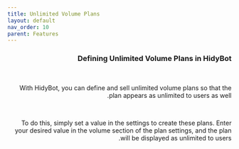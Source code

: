 ```yaml
---
title: Unlimited Volume Plans
layout: default
nav_order: 10
parent: Features
---
```


<head>
    <meta charset="utf-8">
    <link rel="stylesheet" href="https://b3h1z.github.io/HidyBot-Docs/assets/css/style.css">
</head>
<div dir="rtl">
<h3>Defining Unlimited Volume Plans in HidyBot</h3>
<br>
<p>With HidyBot, you can define and sell unlimited volume plans so that the plan appears as unlimited to users as well.</p>
<br>
<p>To do this, simply set a value in the settings to create these plans. Enter your desired value in the volume section of the plan settings, and the plan will be displayed as unlimited to users.</p>
</div>